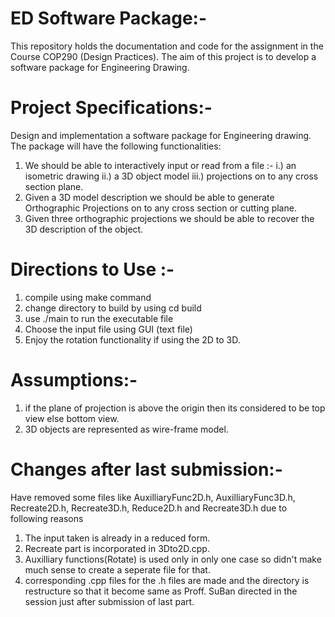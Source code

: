 # ED Software Package:-

This repository holds the documentation and code for the assignment in the Course COP290 (Design Practices). The aim of this project is to develop a software package for Engineering Drawing.

# Project Specifications:-
Design and implementation a software package for Engineering drawing. The package will
have the following functionalities:
1. We should be able to interactively input or read from a file :-
i.) an isometric drawing
ii.) a 3D object model
iii.) projections on to any cross section plane.
2. Given a 3D model description we should be able to generate Orthographic Projections
on to any cross section or cutting plane.
3. Given three orthographic projections we should be able to recover the 3D description
of the object.

# Directions to Use :-
1. compile using make command 
2. change directory to build by using cd build
3. use ./main to run the executable file
4. Choose the input file using GUI (text file)
5. Enjoy the rotation functionality if using the 2D to 3D.

# Assumptions:-
1. if the plane of projection is above the origin then its considered to be top view else bottom view.
2. 3D objects are represented as wire-frame model.

# Changes after last submission:-
Have removed some files like AuxilliaryFunc2D.h, AuxilliaryFunc3D.h, Recreate2D.h, Recreate3D.h, Reduce2D.h and Recreate3D.h due to following reasons
1. The input taken is already in a reduced form.
2. Recreate part is incorporated in 3Dto2D.cpp.
3. Auxilliary functions(Rotate) is used only in only one case so didn't make much sense to create a seperate file for that.
4. corresponding .cpp files for the .h files are made and the directory is restructure so that it become same as Proff. SuBan directed in the session just after submission of last part.  	 


